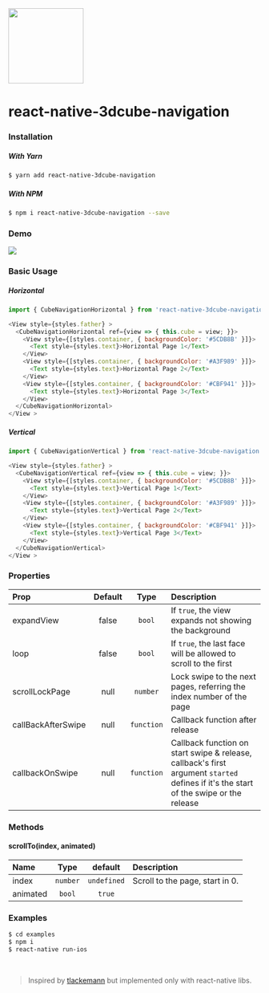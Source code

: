 <img src="imgs/logo.png" width="150px" />

# react-native-3dcube-navigation

### Installation

##### With Yarn

```bash
$ yarn add react-native-3dcube-navigation
```

##### With NPM

```bash
$ npm i react-native-3dcube-navigation --save
```

### Demo

<img src="imgs/demo.gif"  />

### Basic Usage

##### Horizontal
```js
import { CubeNavigationHorizontal } from 'react-native-3dcube-navigation'

<View style={styles.father} >
  <CubeNavigationHorizontal ref={view => { this.cube = view; }}>
    <View style={[styles.container, { backgroundColor: '#5CDB8B' }]}>
      <Text style={styles.text}>Horizontal Page 1</Text>
    </View>
    <View style={[styles.container, { backgroundColor: '#A3F989' }]}>
      <Text style={styles.text}>Horizontal Page 2</Text>
    </View>
    <View style={[styles.container, { backgroundColor: '#CBF941' }]}>
      <Text style={styles.text}>Horizontal Page 3</Text>
    </View>
  </CubeNavigationHorizontal>
</View >
```

##### Vertical
```js
import { CubeNavigationVertical } from 'react-native-3dcube-navigation'

<View style={styles.father} >
  <CubeNavigationVertical ref={view => { this.cube = view; }}>
    <View style={[styles.container, { backgroundColor: '#5CDB8B' }]}>
      <Text style={styles.text}>Vertical Page 1</Text>
    </View>
    <View style={[styles.container, { backgroundColor: '#A3F989' }]}>
      <Text style={styles.text}>Vertical Page 2</Text>
    </View>
    <View style={[styles.container, { backgroundColor: '#CBF941' }]}>
      <Text style={styles.text}>Vertical Page 3</Text>
    </View>
  </CubeNavigationVertical>
</View >
```

### Properties

| Prop  | Default  | Type | Description |
| :------------ |:---------------:| :---------------:| :-----|
| expandView | false | `bool` | If `true`, the view expands not showing the background |
| loop | false | `bool` | If `true`, the last face will be allowed to scroll to the first |
| scrollLockPage | null | `number` | Lock swipe to the next pages, referring the index number of the page |
| callBackAfterSwipe | null | `function` | Callback function after release |
| callbackOnSwipe | null | `function` | Callback function on start swipe & release, callback's first argument `started` defines if it's the start of the swipe or the release  |

### Methods

#### scrollTo(index, animated)

| Name  | Type     | default | Description |
| :---- | :------: | :------: | :--- |
| index | `number`   | `undefined` | Scroll to the page, start in 0. |
| animated | `bool`   | `true` |  |

### Examples

```bash
$ cd examples
$ npm i
$ react-native run-ios
```

<br/>

> Inspired by [tlackemann](https://github.com/tlackemann/react-native-cube-transition) but implemented only with react-native libs.

